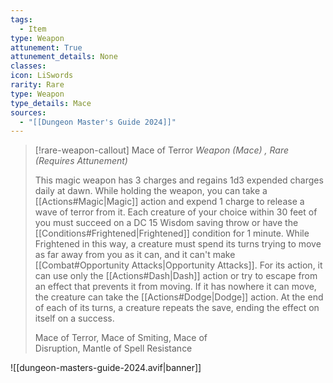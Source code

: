 ```yaml
---
tags:
  - Item
type: Weapon
attunement: True
attunement_details: None
classes:
icon: LiSwords
rarity: Rare
type: Weapon
type_details: Mace
sources: 
  - "[[Dungeon Master's Guide 2024]]"
---
```

>[!rare-weapon-callout] Mace of Terror
>_Weapon (Mace) , Rare (Requires Attunement)_
>
>This magic weapon has 3 charges and regains 1d3 expended charges daily at dawn. While holding the weapon, you can take a [[Actions#Magic\|Magic]] action and expend 1 charge to release a wave of terror from it. Each creature of your choice within 30 feet of you must succeed on a DC 15 Wisdom saving throw or have the [[Conditions#Frightened\|Frightened]] condition for 1 minute. While Frightened in this way, a creature must spend its turns trying to move as far away from you as it can, and it can't make [[Combat#Opportunity Attacks\|Opportunity Attacks]]. For its action, it can use only the [[Actions#Dash\|Dash]] action or try to escape from an effect that prevents it from moving. If it has nowhere it can move, the creature can take the [[Actions#Dodge\|Dodge]] action. At the end of each of its turns, a creature repeats the save, ending the effect on itself on a success.
>
>
>Mace of Terror, Mace of Smiting, Mace of  
>Disruption, Mantle of Spell Resistance
>


![[dungeon-masters-guide-2024.avif|banner]]